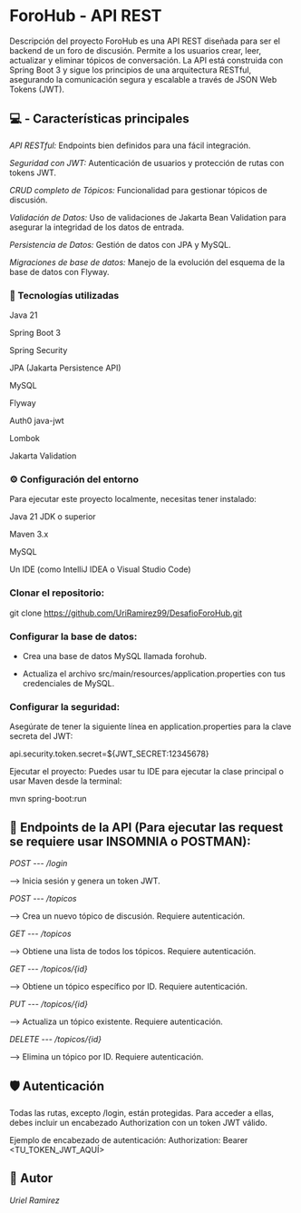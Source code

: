 # ForoHub - API REST
Descripción del proyecto
ForoHub es una API REST diseñada para ser el backend de un foro de discusión. Permite a los usuarios crear, leer, actualizar y eliminar tópicos de conversación. La API está construida con Spring Boot 3 y sigue los principios de una arquitectura RESTful, asegurando la comunicación segura y escalable a través de JSON Web Tokens (JWT).

## 💻 - Características principales
*API RESTful:* Endpoints bien definidos para una fácil integración.

*Seguridad con JWT:* Autenticación de usuarios y protección de rutas con tokens JWT.

*CRUD completo de Tópicos:* Funcionalidad para gestionar tópicos de discusión.

*Validación de Datos:* Uso de validaciones de Jakarta Bean Validation para asegurar la integridad de los datos de entrada.

*Persistencia de Datos:* Gestión de datos con JPA y MySQL.

*Migraciones de base de datos:* Manejo de la evolución del esquema de la base de datos con Flyway.

### 🚀 Tecnologías utilizadas
Java 21

Spring Boot 3

Spring Security

JPA (Jakarta Persistence API)

MySQL

Flyway

Auth0 java-jwt

Lombok

Jakarta Validation

### ⚙️ Configuración del entorno
Para ejecutar este proyecto localmente, necesitas tener instalado:

Java 21 JDK o superior

Maven 3.x

MySQL

Un IDE (como IntelliJ IDEA o Visual Studio Code)

### Clonar el repositorio:

git clone https://github.com/UriRamirez99/DesafioForoHub.git

### Configurar la base de datos:

- Crea una base de datos MySQL llamada forohub.

- Actualiza el archivo src/main/resources/application.properties con tus credenciales de MySQL.

### Configurar la seguridad:

Asegúrate de tener la siguiente línea en application.properties para la clave secreta del JWT:

api.security.token.secret=${JWT_SECRET:12345678}

Ejecutar el proyecto:
Puedes usar tu IDE para ejecutar la clase principal o usar Maven desde la terminal:

mvn spring-boot:run

## 🔑 Endpoints de la API (Para ejecutar las request se requiere usar INSOMNIA o POSTMAN):


*POST* --- */login*

--> Inicia sesión y genera un token JWT.
  

*POST* --- */topicos*

--> Crea un nuevo tópico de discusión. Requiere autenticación.
  

*GET* --- */topicos*

--> Obtiene una lista de todos los tópicos. Requiere autenticación.
  

*GET* --- */topicos/{id}*

--> Obtiene un tópico específico por ID. Requiere autenticación.
  

*PUT* --- */topicos/{id}*

--> Actualiza un tópico existente. Requiere autenticación.
  

*DELETE* --- */topicos/{id}*

--> Elimina un tópico por ID. Requiere autenticación.
  

## 🛡️ Autenticación
Todas las rutas, excepto /login, están protegidas. Para acceder a ellas, debes incluir un encabezado Authorization con un token JWT válido.

Ejemplo de encabezado de autenticación:
Authorization: Bearer <TU_TOKEN_JWT_AQUÍ>

## 📄 Autor
_Uriel Ramirez_ 
